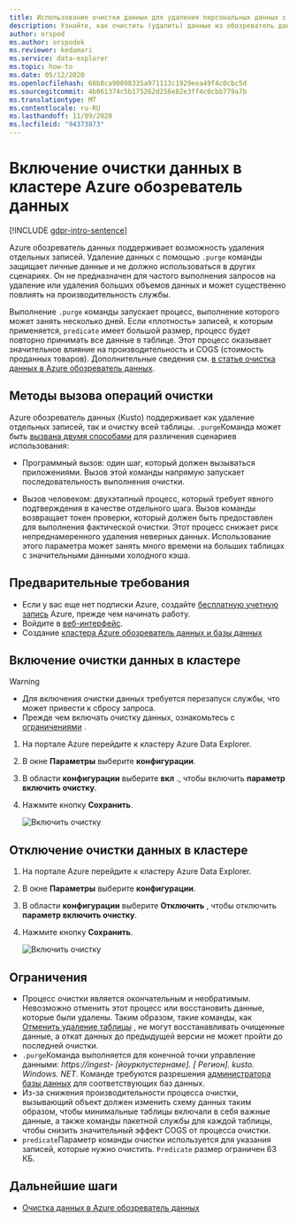 ```yaml
---
title: Использование очистки данных для удаления персональных данных с устройства или службы в Azure обозреватель данных
description: Узнайте, как очистить (удалить) данные из обозреватель данных Azure с помощью очистки данных.
author: orspod
ms.author: orspodek
ms.reviewer: kedamari
ms.service: data-explorer
ms.topic: how-to
ms.date: 05/12/2020
ms.openlocfilehash: 68b8ca90898335a971113c1929eea49f4c0cbc5d
ms.sourcegitcommit: 4b061374c5b175262d256e82e3ff4c0cbb779a7b
ms.translationtype: MT
ms.contentlocale: ru-RU
ms.lasthandoff: 11/09/2020
ms.locfileid: "94373873"
---
```

# <a name="enable-data-purge-on-your-azure-data-explorer-cluster"></a>Включение очистки данных в кластере Azure обозреватель данных

[!INCLUDE [gdpr-intro-sentence](includes/gdpr-intro-sentence.md)]

Azure обозреватель данных поддерживает возможность удаления отдельных записей. Удаление данных с помощью `.purge` команды защищает личные данные и не должно использоваться в других сценариях. Он не предназначен для частого выполнения запросов на удаление или удаления больших объемов данных и может существенно повлиять на производительность службы.

Выполнение `.purge` команды запускает процесс, выполнение которого может занять несколько дней. Если «плотность» записей, к которым применяется, `predicate` имеет большой размер, процесс будет повторно принимать все данные в таблице. Этот процесс оказывает значительное влияние на производительность и COGS (стоимость проданных товаров). Дополнительные сведения см. [в статье очистка данных в Azure обозреватель данных](kusto/concepts/data-purge.md).

## <a name="methods-of-invoking-purge-operations"></a>Методы вызова операций очистки 

Azure обозреватель данных (Kusto) поддерживает как удаление отдельных записей, так и очистку всей таблицы. `.purge`Команда может быть [вызвана двумя способами](kusto/concepts/data-purge.md#purge-table-tablename-records-command) для различения сценариев использования:

* Программный вызов: один шаг, который должен вызываться приложениями. Вызов этой команды напрямую запускает последовательность выполнения очистки.

* Вызов человеком: двухэтапный процесс, который требует явного подтверждения в качестве отдельного шага. Вызов команды возвращает токен проверки, который должен быть предоставлен для выполнения фактической очистки. Этот процесс снижает риск непреднамеренного удаления неверных данных. Использование этого параметра может занять много времени на больших таблицах с значительными данными холодного кэша. 

## <a name="prerequisites"></a>Предварительные требования

* Если у вас еще нет подписки Azure, создайте [бесплатную учетную запись](https://azure.microsoft.com/free/) Azure, прежде чем начинать работу.
* Войдите в [веб-интерфейс](https://dataexplorer.azure.com/).
* Создание [кластера Azure обозреватель данных и базы данных](create-cluster-database-portal.md)

## <a name="enable-data-purge-on-your-cluster"></a>Включение очистки данных в кластере

> [!WARNING]
> * Для включения очистки данных требуется перезапуск службы, что может привести к сбросу запроса.
> * Прежде чем включать очистку данных, ознакомьтесь с [ограничениями](#limitations) .

1. На портале Azure перейдите к кластеру Azure Data Explorer. 
1. В окне **Параметры** выберите **конфигурации**. 
1. В области **конфигурации** выберите **вкл** ., чтобы включить **параметр включить очистку**.
1. Нажмите кнопку **Сохранить**.
 
    ![Включить очистку](media/data-purge-portal/enable-purge-on.png)

## <a name="disable-data-purge-on-your-cluster"></a>Отключение очистки данных в кластере

1. На портале Azure перейдите к кластеру Azure Data Explorer. 
1. В окне **Параметры** выберите **конфигурации**. 
1. В области **конфигурации** выберите **Отключить** , чтобы отключить **параметр включить очистку**.
1. Нажмите кнопку **Сохранить**.

    ![Включить очистку](media/data-purge-portal/enable-purge-off.png)

## <a name="limitations"></a>Ограничения

* Процесс очистки является окончательным и необратимым. Невозможно отменить этот процесс или восстановить данные, которые были удалены. Таким образом, такие команды, как [Отменить удаление таблицы](kusto/management/undo-drop-table-command.md) , не могут восстанавливать очищенные данные, а откат данных до предыдущей версии не может пройти до последней очистки.
* `.purge`Команда выполняется для конечной точки управление данными: *https://ingest- [йоурклустернаме]. [ Регион]. kusto. Windows. NET*. Команде требуются разрешения [администратора базы данных](kusto/management/access-control/role-based-authorization.md) для соответствующих баз данных. 
* Из-за снижения производительности процесса очистки, вызывающий объект должен изменить схему данных таким образом, чтобы минимальные таблицы включали в себя важные данные, а также команды пакетной службы для каждой таблицы, чтобы снизить значительный эффект COGS от процесса очистки.
* `predicate`Параметр команды очистки используется для указания записей, которые нужно очистить. `Predicate` размер ограничен 63 КБ. 

## <a name="next-steps"></a>Дальнейшие шаги

* [Очистка данных в Azure обозреватель данных](kusto/concepts/data-purge.md)

